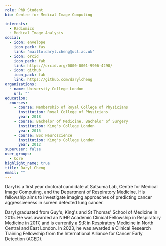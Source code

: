 ```yaml
---
role: PhD Student
bio: Centre for Medical Image Computing

interests:
  - Radiomics
  - Medical Image Analysis
social:
  - icon: envelope
    icon_pack: fas
    link: 'mailto:daryl.cheng@ucl.ac.uk'
  - icon: orcid
    icon_pack: fab
    link: https://orcid.org/0000-0001-9906-4298/
  - icon: github
    icon_pack: fab
    link: https://github.com/darylcheng
organizations:
  - name: University College London
    url: ""
education:
  courses:
    - course: Membership of Royal College of Physicians
      institution: Royal College of Physicians
      year: 2018
    - course: Bachelor of Medicine, Bachelor of Surgery
      institution: King's College London
      year: 2015
    - course: BSc Neuroscience
      institution: King's College London
      year: 2012
superuser: false
user_groups:
  - Core
highlight_name: true
title: Daryl Cheng
email: ""
---
```


Daryl is a first year doctoral candidate at Satsuma Lab, Centre for Medical Image Computing, and the Department of Respiratory Medicine. His fellowship aims to investigate imaging approaches of predicting cancer aggressiveness in screen detected lung cancer.

Daryl graduated from Guy's, King's and St Thomas' School of Medicine in 2015. He was awarded an NIHR Academic Clinical Fellowship in Respiratory Medicine in 2017, and is currently a StR in Respiratory Medicine in North Central and East London. In 2023, he was awarded a Clinical Research Training Fellowship from the International Alliance for Cancer Early Detection (ACED).